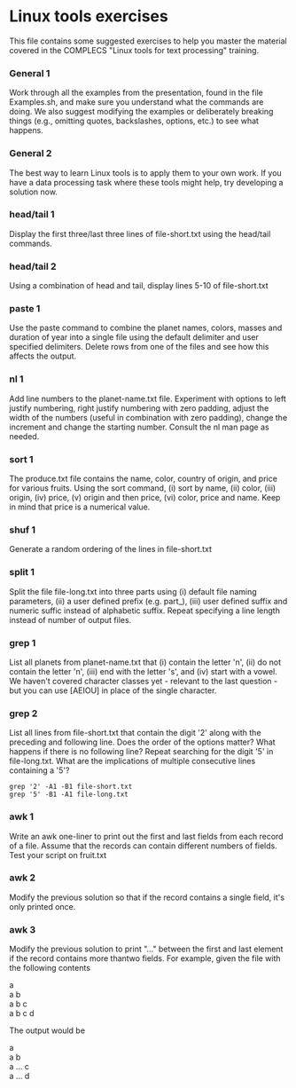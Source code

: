 # Linux tools exercises

This file contains some suggested exercises to help you master the
material covered in the COMPLECS "Linux tools for text processing"
training.

### General 1
Work through all the examples from the presentation, found in the
file Examples.sh, and make sure you understand what the commands are
doing. We also suggest modifying the examples or deliberately breaking
things (e.g., omitting quotes, backslashes, options, etc.) to see what
happens.

### General 2
The best way to learn Linux tools is to apply them to your own
work. If you have a data processing task where these tools might help,
try developing a solution now.

### head/tail 1
Display the first three/last three lines of file-short.txt using the
head/tail commands.

### head/tail 2
Using a combination of head and tail, display lines 5-10 of file-short.txt

### paste 1
Use the paste command to combine the planet names, colors,
masses and duration of year into a single file using the default
delimiter and user specified delimiters. Delete rows from one of the
files and see how this affects the output.

### nl 1
Add line numbers to the planet-name.txt file. Experiment with options
to left justify numbering, right justify numbering with zero padding,
adjust the width of the numbers (useful in combination with zero
padding), change the increment and change the starting number. Consult
the nl man page as needed.

### sort 1
The produce.txt file contains the name, color, country of
origin, and price for various fruits. Using the sort command, (i) sort
by name, (ii) color, (iii) origin, (iv) price, (v) origin and then
price, (vi) color, price and name. Keep in mind that price is a
numerical value.

### shuf 1
Generate a random ordering of the lines in file-short.txt

### split 1
Split the file file-long.txt into three parts using (i)
default file naming parameters, (ii) a user defined prefix
(e.g. part_), (iii) user defined suffix and numeric suffic instead of
alphabetic suffix. Repeat specifying a line length instead of number
of output files.

### grep 1
List all planets from planet-name.txt that (i) contain the letter 'n',
(ii) do not contain the letter 'n', (iii) end with the letter 's', and
(iv) start with a vowel. We haven't covered character classes yet -
relevant to the last question - but you can use [AEIOU] in place of
the single character.

### grep 2
List all lines from file-short.txt that contain the digit '2' along
with the preceding and following line. Does the order of the options
matter? What happens if there is no following line? Repeat searching
for the digit '5' in file-long.txt. What are the implications of
multiple consecutive lines containing a '5'?

```
grep '2' -A1 -B1 file-short.txt
grep '5' -B1 -A1 file-long.txt
```

### awk 1
Write an awk one-liner to print out the first and last fields from
each record of a file. Assume that the records can contain different
numbers of fields. Test your script on fruit.txt

### awk 2
Modify the previous solution so that if the record contains a
single field, it's only printed once.

### awk 3
Modify the previous solution to print "..." between the first and
last element if the record contains more thantwo fields. For example,
given the file with the following contents

a  
a b  
a b c  
a b c d  

The output would be

a  
a b  
a ... c  
a ... d  


